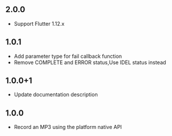 
## 2.0.0
* Support Flutter 1.12.x


## 1.0.1
* Add parameter type for fail callback function
* Remove COMPLETE and ERROR status,Use IDEL status instead


## 1.0.0+1
* Update documentation description

## 1.0.0
* Record an MP3 using the platform native API

